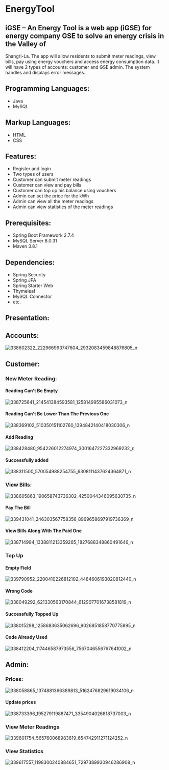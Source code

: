 # EnergyTool

## iGSE – An Energy Tool is a web app (iGSE) for energy company GSE to solve an energy crisis in the Valley of
Shangri-La. The app will allow residents to submit meter readings, view bills, pay using energy vouchers and
access energy consumption data. It will have 2 types of accounts: customer and GSE admin. The system
handles and displays error messages.

## Programming Languages: 
* Java 
* MySQL

## Markup Languages: 
* HTML  
* CSS

## Features: 
* Register and login  
* Two types of users 
* Customer can submit meter readings
* Customer can view and pay bills  
* Customer can top up his balance using vouchers 
* Admin can set the price for the kWh 
* Admin can view all the meter readings 
* Admin can view statistics of the meter readings

## Prerequisites: 
* Spring Boot Framework 2.7.4 
* MySQL Server 8.0.31 
* Maven 3.8.1

## Dependencies: 
* Spring Security 
* Spring JPA 
* Spring Starter Web 
* Thymeleaf 
* MySQL Connector 
* etc.

## Presentation:
## Accounts: 
![338602322_222966993747604_2932083459848876805_n](https://user-images.githubusercontent.com/99267298/229848985-2842f5f6-c3a1-42ba-b7c1-cd20351c8152.png)

## Customer: 
### New Meter Reading: 
#### Reading Can't Be Empty
![338725641_214541384593581_125814995586031073_n](https://github.com/andreibuhosu/EnergyTool/assets/99267298/6e4650e8-b89f-46b3-804c-f2c264bc0312)
#### Reading Can't Be Lower Than The Previous One
![338369102_510350151102760_1394842140418030306_n](https://github.com/andreibuhosu/EnergyTool/assets/99267298/23f3af69-a67a-4122-8068-239481281885)
#### Add Reading
![338428480_954226012274974_3001647227332969232_n](https://github.com/andreibuhosu/EnergyTool/assets/99267298/763fb968-c7b9-41e5-b281-76b9a9975deb)
#### Successfully added
![338311500_570054988254755_6308111437624364871_n](https://github.com/andreibuhosu/EnergyTool/assets/99267298/0febf03d-4426-4535-b1fb-13caeeeb52c2)

### View Bills: 
![338605863_190658743736302_4250044346095630735_n](https://github.com/andreibuhosu/EnergyTool/assets/99267298/af43844d-70a8-4678-826e-a472d657415e)
#### Pay The Bill
![339431041_246303567758356_8969658697919736369_n](https://github.com/andreibuhosu/EnergyTool/assets/99267298/6f09e96b-56b2-46da-9f9f-2bded1e5ef08)
#### View Bills Along With The Paid One
![338714994_1338811213359265_1827688348860491646_n](https://github.com/andreibuhosu/EnergyTool/assets/99267298/fff06819-6ddb-4c95-981b-0073216a20fb)

### Top Up
#### Empty Field
![339790952_2200410226812102_4484606193020812440_n](https://github.com/andreibuhosu/EnergyTool/assets/99267298/015b5337-1a9c-454a-a8f5-f1a26853269a)
#### Wrong Code
![338049292_621330563170844_6129077016738581819_n](https://github.com/andreibuhosu/EnergyTool/assets/99267298/8f47f2c1-f734-44e5-aa0d-bd6df68af0ad)
#### Successfully Topped Up
![338015298_1258683635062696_9026851858770775895_n](https://github.com/andreibuhosu/EnergyTool/assets/99267298/d6b88519-5c7f-4161-ad2b-88ab07ba6227)
#### Code Already Used
![338412204_117446587973556_7567046556767641002_n](https://github.com/andreibuhosu/EnergyTool/assets/99267298/62999e71-5539-4aa5-b113-6a02ae81a5e4)

## Admin: 
### Prices:
![338058865_1374881366389813_5162476829619034106_n](https://github.com/andreibuhosu/EnergyTool/assets/99267298/62b9347e-e74a-43e4-a4b3-ba558d1e2393)
#### Update prices
![338733396_195279119887471_3354904026818737003_n](https://github.com/andreibuhosu/EnergyTool/assets/99267298/8cff893e-4ba4-4223-a081-449e89d7648f)

### View Meter Readings
![339601754_565760068983619_654742911271124252_n](https://github.com/andreibuhosu/EnergyTool/assets/99267298/eb6b1564-b118-41a6-a59c-99462542cf69)

### View Statistics
![339617557_1198300240884651_7297389930946286908_n](https://github.com/andreibuhosu/EnergyTool/assets/99267298/5c7831e0-4c6d-46b1-9901-a1a1323397be)



